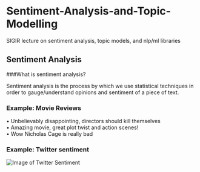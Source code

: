 # Sentiment-Analysis-and-Topic-Modelling
SIGIR lecture on sentiment analysis, topic models, and nlp/ml libraries

## Sentiment Analysis
###What is sentiment analysis? <br>

Sentiment analysis is the process by which we use statistical techniques in order to gauge/understand opinions and sentiment of a piece of text. <br>

### Example: Movie Reviews  <br>
• Unbelievably disappointing, directors should kill themselves  <br>
• Amazing movie, great plot twist and action scenes!  <br>
• Wow Nicholas Cage is really bad  <br>

### Example: Twitter sentiment
![Image of Twitter Sentiment](https://cloud.githubusercontent.com/assets/7456865/19132943/8a9fb33e-8b1b-11e6-9a6f-270d7203e1a8.png)





